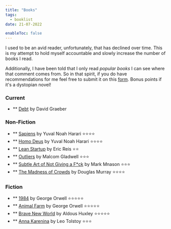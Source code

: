```yaml
---
title: "Books"
tags:
  - booklist
date: 21-07-2022

enableToc: false
---
```


I used to be an avid reader, unfortunately, that has declined over time. This is my attempt to hold myself accountable and slowly increase the number of books I read.

Additionally, I have been told that I only read _popular books_ I can see where that comment comes from. So in that spirit, if you do have recommendations for me feel free to submit it on this [form](https://forms.gle/PPjdBg79zCY9trcf6). Bonus points if it's a dystopian novel!

### Current
* ** [Debt](https://www.amazon.com/Debt-First-5-000-Years/dp/1612191290) by David Graeber

### Non-Fiction
* ** [Sapiens](https://www.amazon.com/Sapiens-Humankind-Yuval-Noah-Harari/dp/0062316095) by Yuval Noah Harari ⭐⭐⭐⭐
* ** [Homo Deus](https://www.amazon.com/Homo-Deus-Yuval-Noah-Harari-audiobook/dp/B01MYZ4OUW/ref=sr_1_1?keywords=homo+deus&qid=1658458449&s=books&sprefix=Homo+%2Cstripbooks%2C171&sr=1-1) by Yuval Noah Harari ⭐⭐⭐⭐
* ** [Lean Startup](https://www.amazon.com/Lean-Startup-Entrepreneurs-Continuous-Innovation/dp/0307887898) by Eric Reis ⭐⭐
* ** [Outliers](https://www.amazon.com/Outliers-Story-Success-Malcolm-Gladwell/dp/0316017930/ref=sr_1_1?crid=5F2EMV2DDD4N&keywords=outliers+malcolm+gladwell&qid=1658458510&s=books&sprefix=outliers%2Cstripbooks%2C108&sr=1-1) by Malcom Gladwell ⭐⭐⭐
* ** [Subtle Art of Not Giving a F*ck](https://www.amazon.com/Subtle-Art-Not-Giving-Counterintuitive/dp/0062457721/ref=sr_1_1?keywords=the+subtle+art+of+not+giving+a+fck&qid=1658458541&s=books&sprefix=the+subte%2Cstripbooks%2C83&sr=1-1)  by Mark Mnason ⭐⭐⭐
* ** [The Madness of Crowds](https://www.amazon.com/Madness-Crowds-Gender-Race-Identity/dp/1635579945/ref=sr_1_1?crid=B21NL8YK2CZQ&keywords=The+Madness+of+Crowds&qid=1658458556&s=books&sprefix=the+madness+of+crowds%2Cstripbooks%2C86&sr=1-1) by Douglas Murray ⭐⭐⭐⭐

### Fiction
* ** [1984](https://www.amazon.com/1984-Signet-Classics-George-Orwell/dp/0451524934) by George Orwell ⭐⭐⭐⭐⭐
* ** [Animal Farm](https://www.amazon.com/Animal-Farm-George-Orwell/dp/9354993389/ref=sr_1_1?keywords=animal+farm&qid=1658458607&s=books&sprefix=animal+%2Cstripbooks%2C88&sr=1-1) by George Orwell ⭐⭐⭐⭐⭐
* ** [Brave New World](https://www.amazon.com/Brave-New-World-Aldous-Huxley/dp/0060850523/ref=sr_1_1?keywords=brave+new+world&qid=1658458644&s=books&sprefix=brave+new+%2Cstripbooks%2C80&sr=1-1) by Aldous Huxley ⭐⭐⭐⭐⭐
* ** [Anna Karenina](https://www.amazon.com/Anna-Karenina-Leo-Tolstoy/dp/B08MVPXVG8/ref=sr_1_1_sspa?keywords=anna+karenina&qid=1658458664&s=books&sprefix=anna%2Cstripbooks%2C84&sr=1-1-spons&psc=1&spLa=ZW5jcnlwdGVkUXVhbGlmaWVyPUEzVzJCQTY1VEhEOVRQJmVuY3J5cHRlZElkPUEwODU4NDU2WkI5Q0FON0VEOFFKJmVuY3J5cHRlZEFkSWQ9QTA1MzA4OTgzMVoxSkVIRDBBN0c5JndpZGdldE5hbWU9c3BfYXRmJmFjdGlvbj1jbGlja1JlZGlyZWN0JmRvTm90TG9nQ2xpY2s9dHJ1ZQ==) by Leo Tolstoy ⭐⭐⭐
